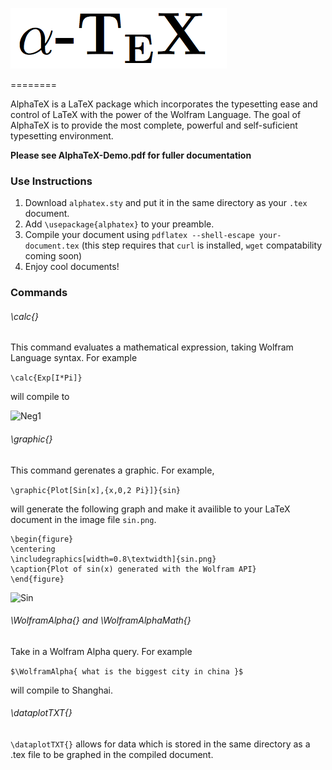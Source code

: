 


![alphatex](https://raw.githubusercontent.com/Akollek/AlphaTeX/master/alphatex.png)

========

AlphaTeX is a LaTeX package which incorporates the typesetting ease and control of LaTeX with the power of the Wolfram Language. The goal of AlphaTeX is to provide the most complete, powerful and self-suficient typesetting environment.

__Please see AlphaTeX-Demo.pdf for fuller documentation__

### Use Instructions

1. Download `alphatex.sty` and put it in the same directory as your `.tex` document.
2. Add `\usepackage{alphatex}` to your preamble.
3. Compile your document using `pdflatex --shell-escape your-document.tex` (this step requires that `curl` is installed, `wget` compatability coming soon)
4. Enjoy cool documents!


### Commands

###### \calc{}

This command evaluates a mathematical expression, taking Wolfram Language syntax. For example 

``` \calc{Exp[I*Pi]} ```

will compile to 

![Neg1](https://raw.githubusercontent.com/Akollek/AlphaTeX/master/calc-example.png)

###### \graphic{}

This command gerenates a graphic. For example,

``` \graphic{Plot[Sin[x],{x,0,2 Pi}]}{sin} ```

will generate the following graph and make it availible to your LaTeX document in the image file `sin.png`.

	\begin{figure} 
	\centering
	\includegraphics[width=0.8\textwidth]{sin.png}
	\caption{Plot of sin(x) generated with the Wolfram API}
	\end{figure}

![Sin](https://raw.githubusercontent.com/Akollek/AlphaTeX/master/pic.png)

###### \WolframAlpha{} and \WolframAlphaMath{}

Take in a Wolfram Alpha query. For example 

``` $\WolframAlpha{ what is the biggest city in china }$ ```

will compile to Shanghai.

###### \dataplotTXT{}

`\dataplotTXT{}` allows for data which is stored in the same directory as a .tex file to be graphed in the compiled document. 

